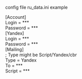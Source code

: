 config file ru_data.ini example

[Account] <br />
Login = *** <br />
Password = *** <br />
[Yandex] <br />
Login = *** <br />
Password = *** <br />
[Mailing] <br />
; Type might be Script/Yandex/cbr <br />
Type = Yandex <br />
To = *** <br />
Script = *** <br />
